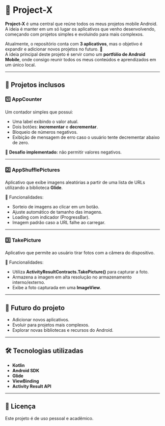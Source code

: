 # 📱 Project-X  

**Project-X** é uma central que reúne todos os meus projetos mobile Android.  
A ideia é manter em um só lugar os aplicativos que venho desenvolvendo, começando com projetos simples e evoluindo para mais complexos.  

Atualmente, o repositório conta com **3 aplicativos**, mas o objetivo é expandir e adicionar novos projetos no futuro. 🚀  
A ideia principal deste projeto é servir como um **portfólio de Android Mobile**, onde consigo reunir todos os meus conteúdos e aprendizados em um único local.  

---

## 📂 Projetos inclusos  

### 1️⃣ AppCounter  
Um contador simples que possui:  
- Uma label exibindo o valor atual.  
- Dois botões: **incrementar** e **decrementar**.  
- Bloqueio de números negativos.  
- Exibição de mensagem de erro caso o usuário tente decrementar abaixo de zero.  

🔧 **Desafio implementado:** não permitir valores negativos.  

---

### 2️⃣ AppShufflePictures  
Aplicativo que exibe imagens aleatórias a partir de uma lista de URLs utilizando a biblioteca **Glide**.  

📌 Funcionalidades:  
- Sorteio de imagens ao clicar em um botão.  
- Ajuste automático de tamanho das imagens.  
- Loading com indicador (ProgressBar).  
- Imagem padrão caso a URL falhe ao carregar.  

---

### 3️⃣ TakePicture  
Aplicativo que permite ao usuário tirar fotos com a câmera do dispositivo.  

📌 Funcionalidades:  
- Utiliza **ActivityResultContracts.TakePicture()** para capturar a foto.  
- Armazena a imagem em alta resolução no armazenamento interno/externo.  
- Exibe a foto capturada em uma **ImageView**.  

---

## 🔮 Futuro do projeto  
- Adicionar novos aplicativos.  
- Evoluir para projetos mais complexos.  
- Explorar novas bibliotecas e recursos do Android.  

---

## 🛠️ Tecnologias utilizadas  
- **Kotlin**  
- **Android SDK**  
- **Glide**  
- **ViewBinding**  
- **Activity Result API**  

---

## 📜 Licença  
Este projeto é de uso pessoal e acadêmico.  
